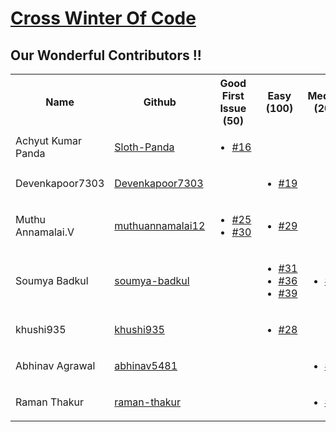 # [Cross Winter Of Code](https://crosswoc.ieeedtu.in/)

## Our Wonderful Contributors !!

<table>
<tr><th>Name</th><th>Github</th><th>Good First Issue (50) </th><th>Easy (100)</th><th>Medium (200)</th><th>Hard (500)</th><th>Total</th><tr>
   
<tr>
   <td> Achyut Kumar Panda</td>
   <td><a href='https://github.com/Sloth-Panda'>Sloth-Panda</a></td>
   <td> 
    <ul>
         <li><a href='https://github.com/luckykumarirai/easy-education/pull/16'>#16</a></li>
      </ul>
    </td>
    <td></td>
   <td></td>
   <td></td>
   <td>50</td>
</tr>

<tr>
   <td> Devenkapoor7303</td>
   <td> <a href='https://github.com/Devenkapoor7303'>Devenkapoor7303</a></td>
   <td></td>
   <td>
        <ul>
         <li><a href='https://github.com/luckykumarirai/easy-education/pull/19'>#19</a></li>
      </ul>
   </td>
   <td></td>
   <td></td>
   <td>100</td>
</tr>

<tr>
   <td> Muthu Annamalai.V</td>
   <td> <a href='https://github.com/muthuannamalai12'>muthuannamalai12</a></td>
   <td>
      <ul>
        <li><a href='https://github.com/luckykumarirai/easy-education/pull/25'>#25</a></li>
        <li><a href=' https://github.com/luckykumarirai/easy-education/pull/30'>#30</a></li>
        </ul>
   </td>
   <td>
        <ul>
        <li><a href='https://github.com/luckykumarirai/easy-education/pull/29'>#29</a></li>
        </ul>
   </td>
   <td></td>
   <td></td>
   <td>200</td>
</tr>

<tr>
   <td>Soumya Badkul</td>
   <td><a href='https://github.com/soumya-badkul'>soumya-badkul</a></td>
   <td></td>
   <td>
   <ul>
        <li><a href='https://github.com/luckykumarirai/easy-education/pull/31'>#31</a></li>
         <li><a href='https://github.com/luckykumarirai/easy-education/pull/36'>#36</a></li>
         <li><a href='https://github.com/luckykumarirai/easy-education/pull/39'>#39</a></li>
      </ul>
   </td>
   <td>
      <ul>
        <li><a href='https://github.com/luckykumarirai/easy-education/pull/27'>#27</a></li>
        </ul>
   </td>
    <td></td>
   <td>500</td>
</tr>
<tr>
   <td>khushi935</td>
   <td><a href='https://github.com/khushi935'>khushi935</a></td>
   <td></td>
   <td>
   <ul>
        <li><a href='https://github.com/luckykumarirai/easy-education/pull/28'>#28</a></li>
      </ul>
   </td>
   <td></td>
    <td></td>
   <td>100</td>
</tr>
<tr>
   <td>Abhinav Agrawal</td>
   <td><a href='https://github.com/abhinav5481'>abhinav5481</a></td>
   <td></td>
   <td></td>
   <td>
     <ul>
        <li><a href='https://github.com/luckykumarirai/easy-education/pull/32'>#32</a></li>
      </ul>
   </td>
   <td>
      <ul>
        <li><a href='https://github.com/luckykumarirai/easy-education/pull/37'>#37</a></li>
        </ul>
   </td>
   <td>700</td>
</tr>
<tr>
   <td>Raman Thakur</td>
   <td><a href='https://github.com/raman-thakur'>raman-thakur</a></td>
   <td></td>
   <td></td>
   <td>
   <ul>
        <li><a href='https://github.com/luckykumarirai/easy-education/pull/38'>#38</a></li>
      </ul>
   </td>
    <td></td>
   <td>200</td>
</tr>

</table>